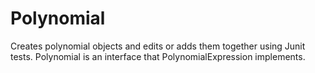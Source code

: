 # Polynomial

Creates polynomial objects and edits or adds them together using Junit tests. Polynomial is an interface that PolynomialExpression implements.
